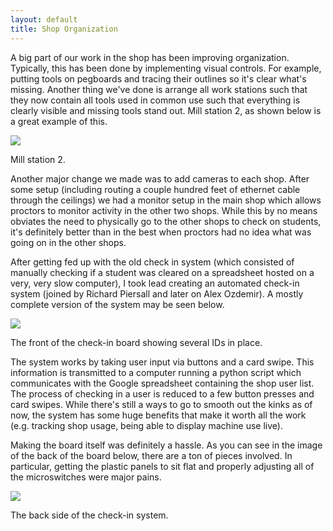 ```yaml
---
layout: default
title: Shop Organization
---
```


A big part of our work in the shop has been improving organization. Typically,
this has been done by implementing visual controls. For example, putting tools
on pegboards and tracing their outlines so it's clear what's missing. Another
thing we've done is arrange all work stations such that they now contain all
tools used in common use such that everything is clearly visible and missing
tools stand out. Mill station 2, as shown below is a great example of this.

[![](https://docs.google.com/uc?id=0B0Jfms0twG8EaERsaS1mYzJmRmM&export=download)](https://docs.google.com/file/d/0B0Jfms0twG8EaERsaS1mYzJmRmM/edit?usp=drive_web)

Mill station 2.

Another major change we made was to add cameras to each shop. After some setup
(including routing a couple hundred feet of ethernet cable through the
ceilings) we had a monitor setup in the main shop which allows proctors to
monitor activity in the other two shops. While this by no means obviates the
need to physically go to the other shops to check on students, it's definitely
better than in the best when proctors had no idea what was going on in the
other shops.

After getting fed up with the old check in system (which consisted of manually
checking if a student was cleared on a spreadsheet hosted on a very, very slow
computer), I took lead creating an automated check-in system (joined by Richard
Piersall and later on Alex Ozdemir). A mostly complete version of the system
may be seen below.

[![](https://docs.google.com/uc?id=0B0Jfms0twG8EWE5HYzJLRDFSZTA&export=download)](https://docs.google.com/file/d/0B0Jfms0twG8EWE5HYzJLRDFSZTA/edit?usp=drive_web)

The front of the check-in board showing several IDs in place.

The system works by taking user input via buttons and a card swipe. This
information is transmitted to a computer running a python script which
communicates with the Google spreadsheet containing the shop user list. The
process of checking in a user is reduced to a few button presses and card
swipes. While there's still a ways to go to smooth out the kinks as of now, the
system has some huge benefits that make it worth all the work (e.g. tracking
shop usage, being able to display machine use live).

Making the board itself was definitely a hassle. As you can see in the image of
the back of the board below, there are a ton of pieces involved. In particular,
getting the plastic panels to sit flat and properly adjusting all of the
microswitches were major pains.

[![](https://docs.google.com/uc?id=0B0Jfms0twG8ESG9Nc3JiT2lfclU&export=download)](https://docs.google.com/file/d/0B0Jfms0twG8ESG9Nc3JiT2lfclU/edit?usp=drive_web)

The back side of the check-in system.
